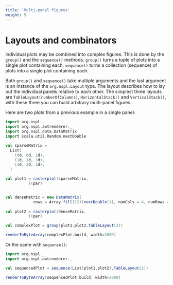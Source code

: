 ```yaml
---
title: 'Multi-panel figures'
weight: 5
---
```



# Layouts and combinators

Individual plots may be combined into complex figures. 
This is done by the `group()` and the `sequence()` methods.
`group()` turns a tuple of plots into a single plot containing each.
`sequence()` turns a collection (sequence) of plots into a single plot containing each.


Both `group()` and `sequence()` take multiple arguments and the last argument is an instance of the `org.nspl.Layout` type. 
The layout describes how to lay out the individual panels relative to each other. 
The simplest three layouts are `TableLayout(numberOfColumns)`, `HorizontalStack()` and `VerticalStack()`, with these three you can build arbitrary multi-panel figures. 

Here are two plots from a previous example in a single panel:

```scala mdoc:bytes:assets/layout1.png
import org.nspl._ 
import org.nspl.awtrenderer._ 
import org.nspl.data.DataMatrix
import scala.util.Random.nextDouble

val sparseMatrix = 
  List(
    (0d, 0d, 1d),
    (1d, 1d, 1d),
    (2d, 2d, 1d),
  )

val plot1 = rasterplot(sparseMatrix,
          )(par)


val denseMatrix = new DataMatrix(
            rows = Array.fill(12)(nextDouble()), numCols = 4, numRows = 3)
  
val plot2 = rasterplot(denseMatrix,
          )(par)

val complexPlot = group(plot1,plot2,TableLayout(2))

renderToByteArray(complexPlot.build, width=2000)
```

Or the same with `sequence()`:
```scala mdoc:bytes:assets/layout2.png
import org.nspl._ 
import org.nspl.awtrenderer._ 

val sequencedPlot = sequence(List(plot1,plot2),TableLayout(2))

renderToByteArray(sequencedPlot.build, width=2000)
```